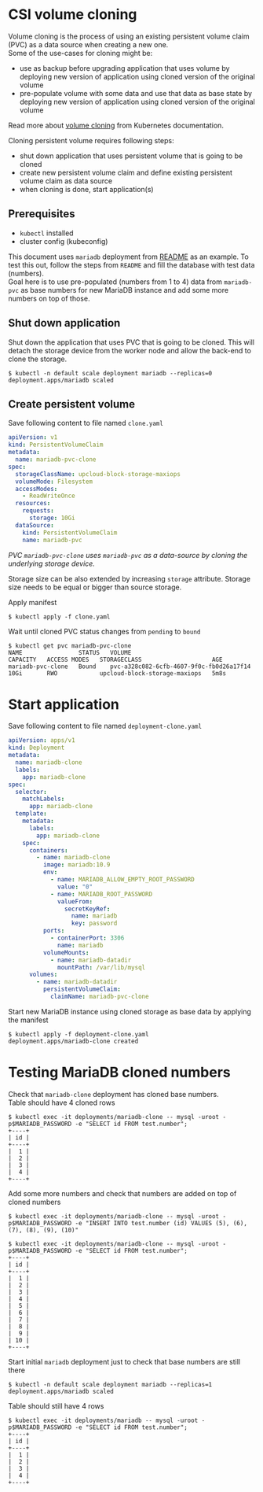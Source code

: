 # CSI volume cloning

Volume cloning is the process of using an existing persistent volume claim (PVC) as a data source when creating a new one.  
Some of the use-cases for cloning might be:
- use as backup before upgrading application that uses volume by deploying new version of application using cloned version of the original volume
- pre-populate volume with some data and use that data as base state by deploying new version of application using cloned version of the original volume


Read more about [volume cloning](https://kubernetes.io/docs/concepts/storage/volume-pvc-datasource/#introduction) from Kubernetes documentation. 

Cloning persistent volume requires following steps:
- shut down application that uses persistent volume that is going to be cloned
- create new persistent volume claim and define existing persistent volume claim as data source
- when cloning is done, start application(s)


## Prerequisites
- `kubectl` installed
- cluster config (kubeconfig)


This document uses `mariadb` deployment from [README](README.md) as an example. To test this out, follow the steps from `README` and fill the database with test data (numbers).   
Goal here is to use pre-populated (numbers from 1 to 4) data from `mariadb-pvc` as base numbers for new MariaDB instance and add some more numbers on top of those.

## Shut down application
Shut down the application that uses PVC that is going to be cloned. This will detach the storage device from the worker node and allow the back-end to clone the storage. 

```shell
$ kubectl -n default scale deployment mariadb --replicas=0
deployment.apps/mariadb scaled
```

## Create persistent volume
Save following content to file named `clone.yaml`
```yaml
apiVersion: v1
kind: PersistentVolumeClaim
metadata:
  name: mariadb-pvc-clone
spec:
  storageClassName: upcloud-block-storage-maxiops
  volumeMode: Filesystem
  accessModes:
    - ReadWriteOnce
  resources:
    requests:
      storage: 10Gi
  dataSource:
    kind: PersistentVolumeClaim
    name: mariadb-pvc
```
*PVC `mariadb-pvc-clone` uses `mariadb-pvc` as a data-source by cloning the underlying storage device.*

Storage size can be also extended by increasing `storage` attribute. Storage size needs to be equal or bigger than source storage.

Apply manifest
```shell
$ kubectl apply -f clone.yaml
```

Wait until cloned PVC status changes from `pending` to `bound` 
```shell
$ kubectl get pvc mariadb-pvc-clone
NAME                STATUS   VOLUME                                     CAPACITY   ACCESS MODES   STORAGECLASS                    AGE
mariadb-pvc-clone   Bound    pvc-a328c082-6cfb-4607-9f0c-fb0d26a17f14   10Gi       RWO            upcloud-block-storage-maxiops   5m8s
```

# Start application
Save following content to file named `deployment-clone.yaml`
```yaml
apiVersion: apps/v1
kind: Deployment
metadata:
  name: mariadb-clone
  labels:
    app: mariadb-clone
spec:
  selector:
    matchLabels:
      app: mariadb-clone
  template:
    metadata:
      labels:
        app: mariadb-clone
    spec:
      containers:
        - name: mariadb-clone
          image: mariadb:10.9
          env:
            - name: MARIADB_ALLOW_EMPTY_ROOT_PASSWORD
              value: "0"
            - name: MARIADB_ROOT_PASSWORD
              valueFrom:
                secretKeyRef:
                  name: mariadb
                  key: password
          ports:
            - containerPort: 3306
              name: mariadb
          volumeMounts:
            - name: mariadb-datadir
              mountPath: /var/lib/mysql
      volumes:
        - name: mariadb-datadir
          persistentVolumeClaim:
            claimName: mariadb-pvc-clone
```

Start new MariaDB instance using cloned storage as base data by applying the manifest
```shell
$ kubectl apply -f deployment-clone.yaml
deployment.apps/mariadb-clone created
```

# Testing MariaDB cloned numbers
Check that `mariadb-clone` deployment has cloned base numbers.  
Table should have 4 cloned rows
```shell
$ kubectl exec -it deployments/mariadb-clone -- mysql -uroot -p$MARIADB_PASSWORD -e "SELECT id FROM test.number";
+----+
| id |
+----+
|  1 |
|  2 |
|  3 |
|  4 |
+----+
```

Add some more numbers and check that numbers are added on top of cloned numbers
```shell
$ kubectl exec -it deployments/mariadb-clone -- mysql -uroot -p$MARIADB_PASSWORD -e "INSERT INTO test.number (id) VALUES (5), (6), (7), (8), (9), (10)"
```
```shell
$ kubectl exec -it deployments/mariadb-clone -- mysql -uroot -p$MARIADB_PASSWORD -e "SELECT id FROM test.number";
+----+
| id |
+----+
|  1 |
|  2 |
|  3 |
|  4 |
|  5 |
|  6 |
|  7 |
|  8 |
|  9 |
| 10 |
+----+
```

Start initial `mariadb` deployment just to check that base numbers are still there
```shell
$ kubectl -n default scale deployment mariadb --replicas=1
deployment.apps/mariadb scaled
```
Table should still have 4 rows
```shell
$ kubectl exec -it deployments/mariadb -- mysql -uroot -p$MARIADB_PASSWORD -e "SELECT id FROM test.number";
+----+
| id |
+----+
|  1 |
|  2 |
|  3 |
|  4 |
+----+
```